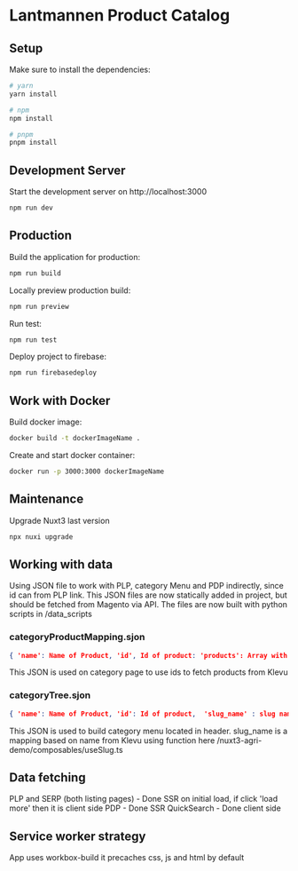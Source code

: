 # Lantmannen Product Catalog

## Setup

Make sure to install the dependencies:

```bash
# yarn
yarn install

# npm
npm install

# pnpm
pnpm install
```

## Development Server

Start the development server on http://localhost:3000

```bash
npm run dev
```

## Production

Build the application for production:

```bash
npm run build
```

Locally preview production build:

```bash
npm run preview
```


Run test:

```bash
npm run test
```


Deploy project to firebase:

```bash
npm run firebasedeploy
```


## Work with Docker

Build docker image:

```bash
docker build -t dockerImageName .
```

Create and start docker container:

```bash
docker run -p 3000:3000 dockerImageName
```

## Maintenance 

Upgrade Nuxt3 last version

```bash
npx nuxi upgrade
```


## Working with data 

Using JSON file to work with PLP, category Menu and PDP indirectly, since id can from PLP link. This JSON files are now statically added in project, but should be fetched from Magento via API. The files are now built with python scripts in /data_scripts


### categoryProductMapping.sjon

```json
{ 'name': Name of Product, 'id', Id of product: 'products': Array with product ids, breadcrumbs: Array on format {name: name of parent category, url: url of parent category}  }
```

This JSON is used on category page to use ids to fetch products from Klevu


### categoryTree.sjon

```json
{ 'name': Name of Product, 'id': Id of product,  'slug_name' : slug name of product according to format,  'children': Array children categories in same format and grand children etc .. }
```

This JSON is used to build category menu located in header. slug_name is a mapping based on name from Klevu using function here
/nuxt3-agri-demo/composables/useSlug.ts


## Data fetching

PLP and SERP (both listing pages) - Done SSR on initial load, if click 'load more' then it is client side
PDP - Done SSR
QuickSearch - Done client side


## Service worker strategy

App uses workbox-build it precaches css, js and html by default 
